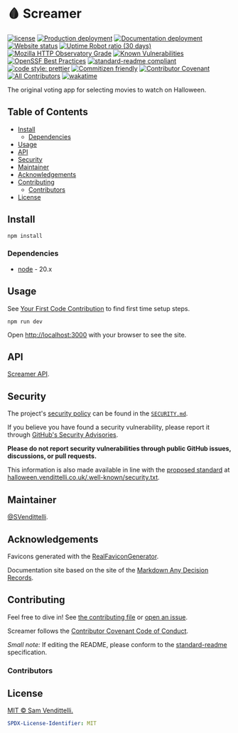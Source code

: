# 🩸 Screamer<!-- omit in toc -->

[![license](https://img.shields.io/github/license/SVendittelli/screamer.svg)](LICENSE)
[![Production deployment](https://img.shields.io/github/deployments/SVendittelli/screamer/production?label=deploy)](https://github.com/SVendittelli/screamer/deployments/activity_log?environment=production)
[![Documentation deployment](https://img.shields.io/github/deployments/SVendittelli/screamer/github-pages?label=docs-deploy)](https://github.com/SVendittelli/screamer/deployments/activity_log?environment=github-pages)
[![Website status](https://img.shields.io/website/https/halloween.vendittelli.co.uk)](https://halloween.vendittelli.co.uk/)
[![Uptime Robot ratio (30 days)](https://img.shields.io/uptimerobot/ratio/m795811614-7df5f2fde9ddb5b3e00c28e1)](https://stats.uptimerobot.com/80zk0uXpKG/795811614)
[![Mozilla HTTP Observatory Grade](https://img.shields.io/mozilla-observatory/grade/halloween.vendittelli.co.uk?publish)](https://observatory.mozilla.org/analyze/halloween.vendittelli.co.uk)
[![Known Vulnerabilities](https://snyk.io/test/github/SVendittelli/screamer/badge.svg)](https://snyk.io/test/github/SVendittelli/screamer)
[![OpenSSF Best Practices](https://www.bestpractices.dev/projects/8226/badge)](https://www.bestpractices.dev/projects/8226)
[![standard-readme compliant](https://img.shields.io/badge/readme%20style-standard-brightgreen.svg)](https://github.com/RichardLitt/standard-readme)
[![code style: prettier](https://img.shields.io/badge/code_style-prettier-ff69b4.svg)](https://github.com/prettier/prettier)
[![Commitizen friendly](https://img.shields.io/badge/commitizen-friendly-brightgreen.svg)](http://commitizen.github.io/cz-cli/)
[![Contributor Covenant](https://img.shields.io/badge/Contributor%20Covenant-2.1-4baaaa.svg)](code_of_conduct.md)
[![All Contributors](https://img.shields.io/github/all-contributors/SVendittelli/screamer?color=ee8449)](#contributors)
[![wakatime](https://wakatime.com/badge/github/SVendittelli/screamer.svg)](https://wakatime.com/badge/github/SVendittelli/screamer)

The original voting app for selecting movies to watch on Halloween.

## Table of Contents<!-- omit in toc -->

- [Install](#install)
  - [Dependencies](#dependencies)
- [Usage](#usage)
- [API](#api)
- [Security](#security)
- [Maintainer](#maintainer)
- [Acknowledgements](#acknowledgements)
- [Contributing](#contributing)
  - [Contributors](#contributors)
- [License](#license)

## Install

```terminal
npm install
```

### Dependencies

- [node](https://nodejs.org/) - 20.x

## Usage

See [Your First Code Contribution](./CONTRIBUTING.md#your-first-code-contribution) to find first time setup steps.

```terminal
npm run dev
```

Open <http://localhost:3000> with your browser to see the site.

## API

[Screamer API](https://halloween.vendittelli.co.uk/swagger).

## Security

The project's [security policy](https://github.com/SVendittelli/screamer/security/policy) can be found in the [`SECURITY.md`](./SECURITY.md).

If you believe you have found a security vulnerability, please report it through [GitHub's Security Advisories](https://github.com/SVendittelli/screamer/security/advisories).

**Please do not report security vulnerabilities through public GitHub issues, discussions, or pull requests.**

This information is also made available in line with the [proposed standard](https://securitytxt.org/) at [halloween.vendittelli.co.uk/.well-known/security.txt](https://halloween.vendittelli.co.uk/.well-known/security.txt).

## Maintainer

[@SVendittelli](https://github.com/SVendittelli).

## Acknowledgements

Favicons generated with the [RealFaviconGenerator](https://realfavicongenerator.net/).

Documentation site based on the site of the [Markdown Any Decision Records](https://github.com/adr/madr).

## Contributing

Feel free to dive in! See [the contributing file](CONTRIBUTING.md) or [open an issue](https://github.com/RichardLitt/standard-readme/issues/new).

Screamer follows the [Contributor Covenant Code of Conduct](./CODE_OF_CONDUCT.md).

_Small note:_ If editing the README, please conform to the [standard-readme](https://github.com/RichardLitt/standard-readme) specification.

### Contributors

<!-- ALL-CONTRIBUTORS-LIST:START - Do not remove or modify this section -->
<!-- prettier-ignore-start -->
<!-- markdownlint-disable -->

<!-- markdownlint-restore -->
<!-- prettier-ignore-end -->

<!-- ALL-CONTRIBUTORS-LIST:END -->

## License

[MIT © Sam Vendittelli.](./LICENSE)

```yaml
SPDX-License-Identifier: MIT
```
